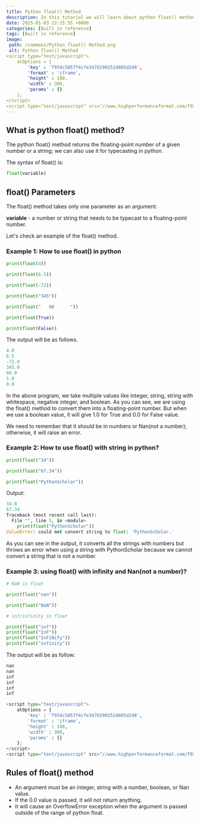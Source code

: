 ```yaml
---
title: Python float() Method
description: In this tutorial we will learn about python float() method and ts uses.
date: 2025-01-03 22:15:55 +0800
categories: [Built in reference]
tags: [Built in reference]
image:
 path: /commons/Python float() Method.png
 alt: Python float() Method
<script type="text/javascript">
	atOptions = {
		'key' : 'f934c5057f4cfe34762901514605d248',
		'format' : 'iframe',
		'height' : 180,
		'width' : 300,
		'params' : {}
	};
</script>
<script type="text/javascript" src="//www.highperformanceformat.com/f934c5057f4cfe34762901514605d248/invoke.js"></script>
---
```


## What is python float() method?

The python float() method returns the floating-point number of a given number or a string; we can also use it for typecasting in python.

The syntax of float() is:

```python
float(variable)

```

## float() Parameters

The float() method takes only one parameter as an argument:

**variable**  \-  a number or string that needs to be typecast to a floating-point number.

Let's check an example of the float() method.
<script type="text/javascript">
	atOptions = {
		'key' : 'f934c5057f4cfe34762901514605d248',
		'format' : 'iframe',
		'height' : 180,
		'width' : 300,
		'params' : {}
	};
</script>
<script type="text/javascript" src="//www.highperformanceformat.com/f934c5057f4cfe34762901514605d248/invoke.js"></script>

### Example 1: How to use float()  in python

```python
print(float(4))

print(float(6.5))

print(float(-72))

print(float("345"))

print(float("   98      "))

print(float(True))

print(float(False))

```

The output will be as follows.

```python
4.0
6.5
-72.0
345.0
98.0
1.0
0.0

```

In the above program, we take multiple values like integer, string, string with whitespace, negative integer, and boolean. As you can see, we are using the float() method to convert them into a floating-point number. But when we use a boolean value, it will give 1.0 for True and 0.0 for False value.

We need to remember that it should be in numbers or Nan(not a number); otherwise, it will raise an error.

### Example 2: How to use float() with string in python?

```python
print(float("34"))

print(float("67.34"))

print(float("PythonScholar"))

```

Output:

```python
34.0
67.34
Traceback (most recent call last):
  File "", line 5, in <module>
    print(float("PythonScholar"))
ValueError: could not convert string to float: 'PythonScholar.'

```

As you can see in the output, it converts all the strings with numbers but throws an error when using a string with PythonScholar because we cannot convert a string that is not a number.

### Example 3: using float() with infinity and Nan(not a number)?

```python
# NaN in float

print(float("nan"))

print(float("NaN"))

# inf/infinity in float

print(float("inf"))
print(float("InF"))
print(float("InFiNiTy"))
print(float("infinity"))

```

The output will be as follow:

```python
nan
nan
inf
inf
inf
inf

<script type="text/javascript">
	atOptions = {
		'key' : 'f934c5057f4cfe34762901514605d248',
		'format' : 'iframe',
		'height' : 180,
		'width' : 300,
		'params' : {}
	};
</script>
<script type="text/javascript" src="//www.highperformanceformat.com/f934c5057f4cfe34762901514605d248/invoke.js"></script>
```

## Rules of float() method

* An argument must be an integer, string with a number, boolean, or Nan value.   
* If the 0.0 value is passed, it will not return anything.  
* It will cause an OverflowError exception when the argument is passed outside of the range of python float.